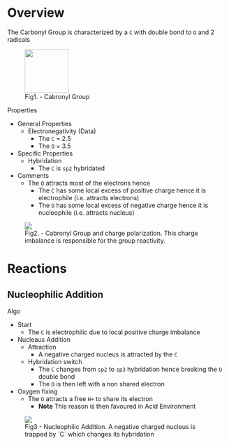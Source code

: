
# Overview 

The Carbonyl Group is characterized by a `C` with double bond to `O` and 2 radicals 
<figure>
  <img src="https://upload.wikimedia.org/wikipedia/commons/8/83/Ketone-general.svg" width="100px"/>
  <figcaption>Fig1. - Cabronyl Group</figcaption>
</figure>


Properties 
- General Properties 
  - Electronegativity (Data)
    - The `C` = 2.5 
    - The `O` = 3.5 
- Specific Properties 
  - Hybridation 
    - The `C` is `sp2` hybridated 
- Comments 
  - The `O` attracts most of the electrons hence 
    - The `C` has some local excess of positive charge hence it is electrophile (i.e. attracts electrons)
    - The `O` has some local excess of negative charge hence it is nucleophile (i.e. attracts nucleus) 

<figure>
  <img src="https://upload.wikimedia.org/wikipedia/commons/1/12/Carbonylgruppe.svg"/>
  <figcaption>Fig2. - Cabronyl Group and charge polarization. This charge imbalance is responsible for the group reactivity.</figcaption>
</figure>


# Reactions 

## Nucleophilic Addition 

Algo 
- Start
  - The `C` is electrophilic due to local positive charge imbalance 
- Nucleaus Addition 
  - Attraction 
    - A negative charged nucleus is attracted by the `C` 
  - Hybridation switch 
    - The `C` changes from `sp2` to `sp3` hybridation hence breaking the `O` double bond 
    - The `O` is then left with a non shared electron 
- Oxygen fixing 
  - The `O` attracts a free `H+` to share its electron 
    - **Note** This reason is then favoured in Acid Environment 


<figure>
  <img src="https://upload.wikimedia.org/wikipedia/commons/c/c4/NucleophilicAdditionsToCarbonyls.svg"/>
  <figcaption>Fig3 - Nucleophilic Addition. A negative charged nucleus is trapped by `C` which changes its hybridation</figcaption>
</figure>

